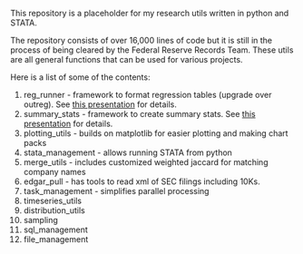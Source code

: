 This repository is a placeholder for my research utils written in python and STATA. 

The repository consists of over 16,000 lines of code but it is still in the process of being cleared by the Federal Reserve Records Team. 
These utils are all general functions that can be used for various projects.

Here is a list of some of the contents:

1. reg_runner - framework to format regression tables (upgrade over outreg). See [this presentation](https://sidlewishayre.github.io/research_utils_presentations/Regression%20Tables.pptx) for details.
3. summary_stats - framework to create summary stats. See [this presentation](https://sidlewishayre.github.io/research_utils_presentations/Summary%20Statistics%20Formatting.pptx) for details.
5. plotting_utils - builds on matplotlib for easier plotting and making chart packs
6. stata_management - allows running STATA from python
7. merge_utils - includes customized weighted jaccard for matching company names
8. edgar_pull - has tools to read xml of SEC filings including 10Ks.
9. task_management - simplifies parallel processing
10. timeseries_utils 
11. distribution_utils
12. sampling
13. sql_management
14. file_management
